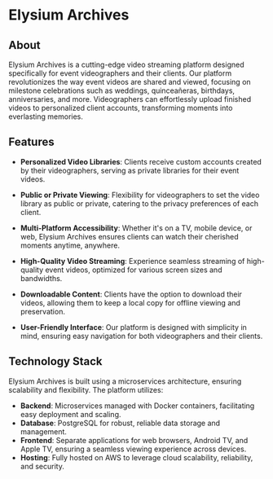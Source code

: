 # Elysium Archives

## About

Elysium Archives is a cutting-edge video streaming platform designed specifically for event videographers and their clients. Our platform revolutionizes the way event videos are shared and viewed, focusing on milestone celebrations such as weddings, quinceañeras, birthdays, anniversaries, and more. Videographers can effortlessly upload finished videos to personalized client accounts, transforming moments into everlasting memories.

## Features

- **Personalized Video Libraries**: Clients receive custom accounts created by their videographers, serving as private libraries for their event videos.

- **Public or Private Viewing**: Flexibility for videographers to set the video library as public or private, catering to the privacy preferences of each client.

- **Multi-Platform Accessibility**: Whether it's on a TV, mobile device, or web, Elysium Archives ensures clients can watch their cherished moments anytime, anywhere.

- **High-Quality Video Streaming**: Experience seamless streaming of high-quality event videos, optimized for various screen sizes and bandwidths.

- **Downloadable Content**: Clients have the option to download their videos, allowing them to keep a local copy for offline viewing and preservation.

- **User-Friendly Interface**: Our platform is designed with simplicity in mind, ensuring easy navigation for both videographers and their clients.

## Technology Stack

Elysium Archives is built using a microservices architecture, ensuring scalability and flexibility. The platform utilizes:

- **Backend**: Microservices managed with Docker containers, facilitating easy deployment and scaling.
- **Database**: PostgreSQL for robust, reliable data storage and management.
- **Frontend**: Separate applications for web browsers, Android TV, and Apple TV, ensuring a seamless viewing experience across devices.
- **Hosting**: Fully hosted on AWS to leverage cloud scalability, reliability, and security.
